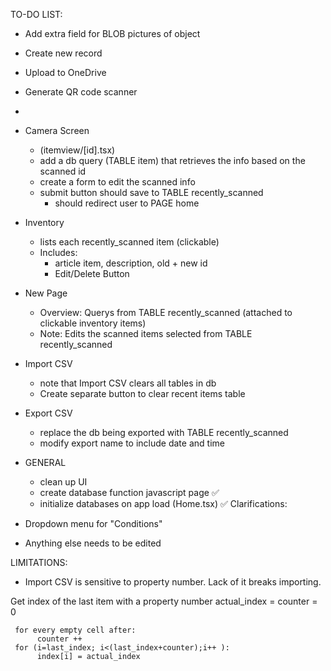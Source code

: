 TO-DO LIST:
- Add extra field for BLOB pictures of object
- Create new record
- Upload to OneDrive
- Generate QR code scanner
- 


-    Camera Screen
     -    (itemview/[id].tsx)
     -    add a db query (TABLE item) that retrieves the info based on the scanned id
     -    create a form to edit the scanned info
     -    submit button should save to TABLE recently_scanned
          -    should redirect user to PAGE home
-    Inventory
     -    lists each recently_scanned item (clickable)
     -    Includes:
          -    article item, description, old + new id
          -    Edit/Delete Button
-    New Page
     -    Overview: Querys from TABLE recently_scanned (attached to clickable inventory items)
     -    Note: Edits the scanned items selected from TABLE recently_scanned
-    Import CSV
     -    note that Import CSV clears all tables in db
     -    Create separate button to clear recent items table
-    Export CSV
     -    replace the db being exported with TABLE recently_scanned
     -    modify export name to include date and time
-    GENERAL
     -    clean up UI
     -    create database function javascript page ✅
     -    initialize databases on app load (Home.tsx) ✅
Clarifications:
-    Dropdown menu for "Conditions"
-    Anything else needs to be edited

LIMITATIONS:
-    Import CSV is sensitive to property number. Lack of it breaks importing.



Get index of the last item with a property number
     actual_index = <actual index of the last item>
     counter = 0

     for every empty cell after:
          counter ++
     for (i=last_index; i<(last_index+counter);i++ ):
          index[i] = actual_index
     